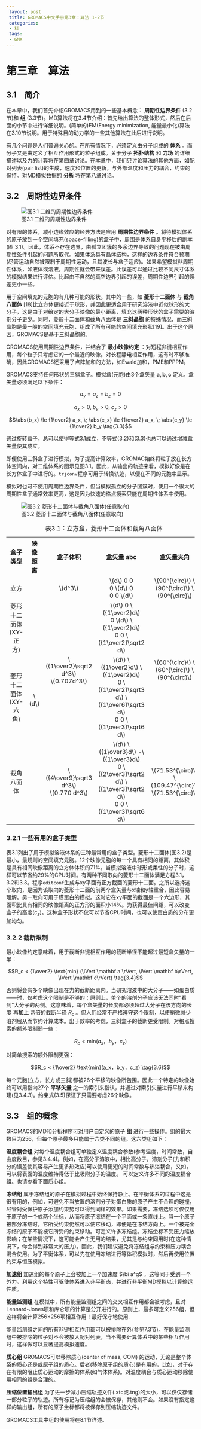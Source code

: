 ```yaml
---
 layout: post
 title: GROMACS中文手册第3章：算法 1-2节
 categories:
 - 科
 tags:
 - GMX
---
```


# 第三章　算法

## 3.1　简介

在本章中，我们首先介绍GROMACS用到的一些基本概念： __周期性边界条件__ (3.2节)和 __组__ (3.3节)。MD算法将在3.4节介绍：首先给出算法的整体形式，然后在后面的小节中进行详细说明。(简单的)EM(Energy minimization, 能量最小化)算法在3.10节说明。用于特殊目的动力学的一些其他算法在此后进行说明。

有几个问题是人们普遍关心的。在所有情况下，必须定义由分子组成的 __体系__ 。而分子又是由定义了相互作用形式的粒子组成。关于分子 __拓扑结构__ 和 __力场__ 的详细描述以及力的计算将在第四章讨论。在本章中，我们只讨论算法的其他方面，如配对列表(pair list)的生成，速度和位置的更新，与外部温度和压力的耦合，约束的保持。对MD模拟数据的 __分析__ 将在第八章讨论。

## 3.2　周期性边界条件

<figure>
<img src="/GMX/3.1.png" alt="图3.1 二维的周期性边界条件" />
<figcaption>图3.1 二维的周期性边界条件</figcaption>
</figure>

对有限的体系，减小边缘效应的经典方法是应用 __周期性边界条件__ 。将待模拟体系的原子放到一个空间填充(space-filling)的盒子中，周围是体系自身平移后的副本(图 3.1)。因此，体系不存在边界，由孤立团簇的多余边界导致的问题现在被由周期性条件引起的问题所取代。如果体系具有晶体结构，这样的边界条件符合预期(尽管运动自然被限制于周期性运动，且其波长与盒子适应)。如果希望模拟非周期性体系，如液体或溶液，周期性就会带来误差。此误差可以通过比较不同尺寸体系的模拟结果进行评估。比起由不自然的真空边界引起的误差，周期性边界引起的误差更小一些。

用于空间填充的元胞的有几种可能的形状。其中的一些，如 __菱形十二面体__ 与 __截角八面体__ [18]比立方体更接近于球形，并因此更适合用于研究溶液中近似球形的大分子，这是由于对给定的大分子映像的最小距离，填充这两种形状的盒子需要的溶剂分子更少。同时，菱形十二面体和截角八面体是 __三斜晶胞__ 的特殊情况，而三斜晶胞是最一般的空间填充元胞，组成了所有可能的空间填充形状[19]。出于这个原因，GROMACS是基于三斜晶胞的。

GROMACS使用周期性边界条件，并结合了 __最小映像约定__ ：对短程非键相互作用，每个粒子只考虑它的一个最近的映像。对长程静电相互作用，这有时不够准确，因此GROMACS还采用了点阵加和的方法，如Ewald加和，PME和PPPM。

GROMACS支持任何形状的三斜盒子。模拟盒(元胞)由3个盒矢量 $\mathbf{a,b,c}$ 定义。盒矢量必须满足以下条件：

$$a_y=a_z=b_z=0                     \tag{3.1}$$

$$a_x > 0, \;  b_y > 0, \;  c_z > 0 \tag{3.2}$$

$$\abs{b_x} \le {1\over2} a_x, \;  \abs{c_x} \le {1\over2} a_x, \;  \abs{c_y} \le {1\over2} b_y \tag{3.3}$$


通过旋转盒子，总可以使得等式3.1成立，不等式(3.2)和(3.3)也总可以通过增减盒矢量使其成立。

即便使用三斜盒子进行模拟，为了提高计算效率，GROMAC始终将粒子放在长方体空间内，对二维体系的图示见图3.1。因此，从输出的轨迹来看，模拟好像是在长方体盒子中进行的。`trjconv`程序可用于转换轨迹，以便在不同的元胞中显示。

模拟时也可不使用周期性边界条件，但当模拟孤立的分子团簇时，使用一个很大的周期性盒子通常效率更高，这是因为快速的格点搜索只能在周期性体系中使用。

<figure>
<img src="/GMX/3.2.png" alt="图3.2 菱形十二面体与截角八面体(任意取向)" />
<figcaption>图3.2 菱形十二面体与截角八面体(任意取向)</figcaption>
</figure>

<table><caption>表3.1：立方盒，菱形十二面体和截角八面体</caption>
<tr>
<th style="text-align:center;">盒子类型</th>
<th style="text-align:center;">映像距离</th>
<th style="text-align:center;">盒子体积</th>
<th style="text-align:center;">盒矢量 abc</th>
<th style="text-align:center;">盒矢量夹角</th>
</tr>
<tr>
<td style="text-align:center;">立方</td>
<td rowspan="4" style="text-align:center;">\(d\)</td>
<td style="text-align:center;">\(d^3\)</td>
<td style="text-align:center;">\(d\) 0 0 <br> 0 \(d\) 0 <br> 0 0 \(d\)</td>
<td style="text-align:center;">\(90^{\circ}\) \(90^{\circ}\) \(90^{\circ}\)</td>
</tr>
<tr>
<td style="text-align:center;">菱形十二面体(XY-正方)</td>
<td rowspan="2" style="text-align:center;">\({1\over2}\sqrt2 d^3\) <br> \(0.707d^3\)</td>
<td style="text-align:center;">\(d\) 0 \({1\over2}d\) <br> 0 \(d\) \({1\over2}d\) <br> 0 0 \({1\over2}\sqrt2 d\)</td>
<td rowspan="2" style="text-align:center;">\(60^{\circ}\) \(60^{\circ}\) \(90^{\circ}\)</td>
</tr>
<tr>
<td style="text-align:center;">菱形十二面体(XY-六角)</td>
<td style="text-align:center;">\(d\) \({1\over2}d\) \({1\over2}d\) <br> 0 \({1\over2}\sqrt3 d\) \({1\over6}\sqrt3 d\) <br> 0 0 \({1\over3}\sqrt6 d\)</td>
</tr>
<tr>
<td style="text-align:center;">截角八面体</td>
<td style="text-align:center;">\({4\over9}\sqrt3 d^3\) <br>\(0.770 d^3\)</td>
<td style="text-align:center;">\(d\) \({1\over3}d\) -\({1\over3}d\) <br> 0 \({2\over3}\sqrt2 d\) \({1\over3}\sqrt2 d\) <br>0 0 \({1\over3}\sqrt6 d\)</td>
<td style="text-align:center;">\(71.53^{\circ}\) \(109.47^{\circ}\) \(71.53^{\circ}\)</td>
</tr>
</table>

### 3.2.1 一些有用的盒子类型

表3.1列出了用于模拟溶液体系的三种最常用的盒子类型。菱形十二面体(图3.2)是最小，最规则的空间填充元胞。12个映像元胞的每一个具有相同的距离，其体积是具有相同映像距离的立方体体积的71%。当模拟溶液中球形或柔性的分子时，这样可以节省约29%的CPU时间。有两种不同取向的菱形十二面体满足方程3.1，3.2和3.3。程序`editconf`生成与xy平面有正方截面的菱形十二面。之所以选择这个取向，是因为该取向的菱形十二面的前两个盒矢量与x轴和y轴重合，因此容易理解。另一取向可用于膜蛋白的模拟。这时它在xy平面的截面是一个六边形，其面积比具有相同的映像距离的正方形的面积小14%。为获得最佳间距，可以改变盒子的高度($c_z$)。这种盒子形状不仅可以节省CPU时间，也可以使蛋白质的分布更加均匀。

### 3.2.2 截断限制

最小映像约定意味着，用于截断非键相互作用的截断半径不能超过最短盒矢量的一半：

$$R_c < {1\over2} \text{min} (\lVert \mathbf a \rVert, \lVert \mathbf b\rVert, \lVert \mathbf c\rVert) \tag{3.4}$$

否则将会有多个映像出现在力的截断距离内。当研究溶液中的大分子——如蛋白质——时，仅考虑这个限制是不够的：原则上，单个的溶剂分子应该无法同时“看到”大分子的两侧。这意味着，每个盒矢量的长度都必须超过大分子在该方向的长度 __再加上__ 两倍的截断半径 $R_c$ 。但人们经常不严格遵守这个限制，以便稍微减少溶剂层从而节约计算成本。出于效率的考虑，三斜盒子的截断更受限制。对格点搜索的额外限制弱一些：

$$R_c < \text{min}(a_x， b_y， c_z) \tag{3.5}$$

对简单搜索的额外限制更强：

$$R_c < {1\over2} \text{min}(a_x，b_y，c_z) \tag{3.6}$$

每个元胞(立方，长方或三斜)都被26个平移的映像所包围。因此一个特定的映像始终可以用指向27个 __平移矢量__ 之一的索引来指认，并通过对索引矢量进行平移来构建(见3.4.3)。约束式(3.5)保证了只需要考虑26个映像。


## 3.3　组的概念

GROMACS的MD和分析程序可对用户自定义的原子 __组__ 进行一些操作。组的最大数目为256，但每个原子最多只能属于六类不同的组。这六类组如下：

__温度耦合组__ 对每个温度耦合组可单独定义温度耦合参数(参考温度，时间常数，自由度数目，参见3.4.4)。例如，在高分子溶液中，相比高分子，溶剂分子(力和积分的误差使其容易产生更多热效应)可以使用更短的时间常数与热浴耦合，又如，可以将表面的温度维持得低于比吸附分子的温度。 可以定义许多不同的温度耦合组。也请参看下面质心组。

 __冻结组__ 属于冻结组的原子在模拟过程中始终保持静止。在平衡体系的过程中这是很有用的，例如，可避免不当放置的溶剂分子对蛋白质的原子产生不合理的碰撞，尽管对受保护原子添加约束势可以得到同样的效果。如果需要，冻结选项可仅仅用于原子的一个或两个坐标，从而将原子冻结在一个平面或一条直线上。当一个原子被部分冻结时，它所受约束仍然可以使它移动，即便是在冻结方向上。一个被完全冻结的原子不能被它所受的约束移动。可定义许多冻结组。冻结坐标不受压力缩放影响；在某些情况下，这可能会产生无用的结果，尤其是与约束同用时(在这种情况下，你会得到非常大的压力)。因此，我们建议避免将冻结组与约束和压力耦合混合使用。为了平衡体系，可以先在使用冻结进行等体积模拟时，然后再使用位置约束与恒压模拟。

__加速组__ 加速组的每个原子上会被加上一个加速度 $\bi a^g$ ，这等同于受到一个外力。利用这个特性可驱使体系进入非平衡态，并进行非平衡MD模拟以计算输运性质。

__能量监测组__ 在模拟中，所有能量监测组之间的交叉相互作用都会被考虑，且对Lennard-Jones项和库仑项的计算是分开进行的。原则上，最多可定义256组，但这样将会计算256×256项相互作用！最好保守地使用.

能量监测组之间的所有非键相互作用都可以被排除在外(参见7.3节)。在能量监测组中被排除的粒子对不会被放入配对列表，当不需要计算体系中的某些相互作用时，这样做可以显著提高模拟速度。

__质心组__ GROMACS可以移除质心(center of mass, COM) 的运动，无论是整个体系的质心还是或原子组的质心。后者(移除原子组的质心)是有用的，比如，对于存在有限的阻止质心运动的摩擦的体系(如气体体系)。对温度耦合与质心运动移除使用相同的组是合理的。

__压缩位置输出组__ 为了进一步减小压缩轨迹文件(.xtc或.tng)的大小，可以仅仅存储一部分粒子的轨迹。所有标记为压缩组的会被保存，其他则不会。如果没有指定这样的输出组，所有的原子坐标都将被保存到压缩轨迹文件。

GROMACS工具中组的使用将在8.1节详述。


